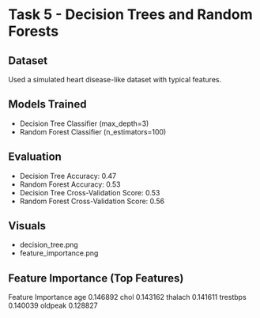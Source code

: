 
# Task 5 - Decision Trees and Random Forests

## Dataset
Used a simulated heart disease-like dataset with typical features.

## Models Trained
- Decision Tree Classifier (max_depth=3)
- Random Forest Classifier (n_estimators=100)

## Evaluation
- Decision Tree Accuracy: 0.47
- Random Forest Accuracy: 0.53
- Decision Tree Cross-Validation Score: 0.53
- Random Forest Cross-Validation Score: 0.56

## Visuals
- decision_tree.png
- feature_importance.png

## Feature Importance (Top Features)
 Feature  Importance
     age    0.146892
    chol    0.143162
 thalach    0.141611
trestbps    0.140039
 oldpeak    0.128827
